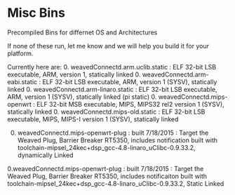 # Misc Bins
Precompiled Bins for differnet OS and Architectures

If none of these run, let me know and we will help you build it for your platform.

Currently here are:
0. weavedConnectd.arm.uclib.static : ELF 32-bit LSB executable, ARM, version 1, statically linked
0. weavedConnectd.arm-eabi.static : ELF 32-bit LSB executable, ARM, version 1 (SYSV), statically linked
0. weavedConnectd.arm-linaro.static : ELF 32-bit LSB executable, ARM, version 1 (SYSV), statically linked (pi static)
0. weavedConnectd.mips-openwrt : ELF 32-bit MSB executable, MIPS, MIPS32 rel2 version 1 (SYSV), statically linked
0. weavedConnectd.mips-old.static : ELF 32-bit LSB executable, MIPS, MIPS-I version 1 (SYSV), statically linked

0. weavedConnectd.mips-openwrt-plug : built 7/18/2015 : Target the Weaved Plug, Barrier Breaker RT5350, includes notification
built with toolchain-mipsel_24kec+dsp_gcc-4.8-linaro_uClibc-0.9.33.2, dynamically Linked

0.weavedConnectd.mips-openwrt-plug : built 7/18/2015 : Target the Weaved Plug, Barrier Breaker RT5350, includes notificaiton
built with toolchain-mipsel_24kec+dsp_gcc-4.8-linaro_uClibc-0.9.33.2, Static Linked

